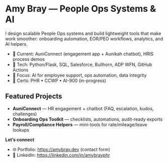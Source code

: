 # Amy Bray — People Ops Systems & AI

I design scalable People Ops systems and build lightweight tools that make work smoother: onboarding automation, EOR/PEO workflows, analytics, and AI helpers.

- 🔭 Current: AuniConnect (engagement app + Aunikah chatbot), HRIS process demos
- 🧰 Tech: Python/Flask, SQL, Salesforce, Bullhorn, ADP WFN, GitHub Actions
- 🤖 Focus: AI for employee support, ops automation, data integrity
- 📝 Certs: PHR • CCWP • AI-900 (in-progress)

## Featured Projects
- **AuniConnect** — HR engagement + chatbot (FAQ, escalation, kudos, challenges)
- **Onboarding Ops Toolkit** — checklists, automations, audit-ready exports
- **Payroll/Compliance Helpers** — mini-tools for rate/mileage/leave lookups


**Let’s connect**
- 🌐 Portfolio: https://amybray.dev  (contact form)
- 💼 LinkedIn: https://linkedin.com/in/amybrayphr
